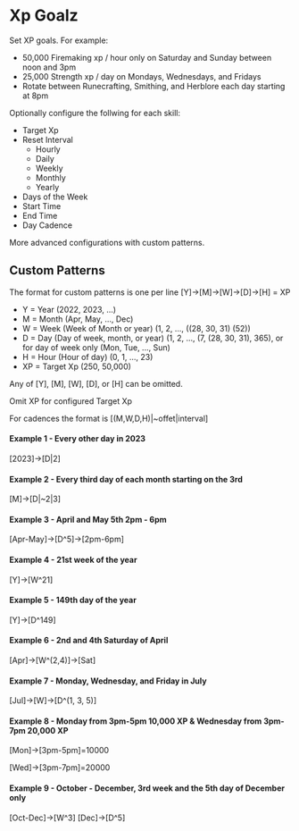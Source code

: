 # Xp Goalz

Set XP goals. For example:

- 50,000 Firemaking xp / hour only on Saturday and Sunday between noon and 3pm
- 25,000 Strength xp / day on Mondays, Wednesdays, and Fridays
- Rotate between Runecrafting, Smithing, and Herblore each day starting at 8pm

Optionally configure the follwing for each skill:
- Target Xp
- Reset Interval
  - Hourly
  - Daily
  - Weekly
  - Monthly
  - Yearly
- Days of the Week
- Start Time
- End Time
- Day Cadence

More advanced configurations with custom patterns.

## Custom Patterns

The format for custom patterns is one per line [Y]->[M]->[W]->[D]->[H] = XP

- Y = Year (2022, 2023, ...)
- M = Month (Apr, May, ..., Dec)
- W = Week (Week of Month or year) (1, 2, ..., ((28, 30, 31) (52))
- D = Day (Day of week, month, or year) (1, 2, ..., (7, (28, 30, 31), 365), or for day of week only (Mon, Tue, ..., Sun)
- H = Hour (Hour of day) (0, 1, ..., 23) 
- XP = Target Xp (250, 50,000)

Any of [Y], [M], [W], [D], or [H] can be omitted.

Omit XP for configured Target Xp

For cadences the format is [(M,W,D,H)|~offet|interval]

#### Example 1 - Every other day in 2023
[2023]->[D|2]

#### Example 2 - Every third day of each month starting on the 3rd
[M]->[D|~2|3]

#### Example 3 - April and May 5th 2pm - 6pm
[Apr-May]->[D^5]->[2pm-6pm]

#### Example 4 - 21st week of the year
[Y]->[W^21]

#### Example 5 - 149th day of the year
[Y]->[D^149]

#### Example 6 - 2nd and 4th Saturday of April
[Apr]->[W^(2,4)]->[Sat]

#### Example 7 - Monday, Wednesday, and Friday in July
[Jul]->[W]->[D^(1, 3, 5)]

#### Example 8 - Monday from 3pm-5pm 10,000 XP & Wednesday from 3pm-7pm 20,000 XP
[Mon]->[3pm-5pm]=10000

[Wed]->[3pm-7pm]=20000

#### Example 9 - October - December, 3rd week and the 5th day of December only
[Oct-Dec]->[W^3]
[Dec]->[D^5]
